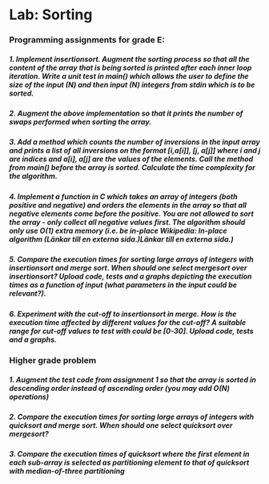 # Lab: Sorting
### Programming assignments for grade E:

##### 1. Implement insertionsort. Augment the sorting process so that all the content of the array that is being sorted is printed after each inner loop iteration. Write a unit test in main() which allows the user to define the size of the input (N) and then input (N) integers from stdin which is to be sorted.

##### 2. Augment the above implementation so that it prints the number of swaps performed when sorting the array.

##### 3. Add a method which counts the number of inversions in the input array and prints a list of all inversions on the format [i,a[i]], [j, a[j]] where i and j are indices and a[i], a[j] are the values of the elements. Call the method from main() before the array is sorted. Calculate the time complexity for the algorithm.

##### 4. Implement a function in C which takes an array of integers (both positive and negative) and orders the elements in the array so that all negative elements come before the positive. You are not allowed to sort the array - only collect all negative values first. The algorithm should only use O(1) extra memory (i.e. be in-place Wikipedia: In-place algorithm (Länkar till en externa sida.)Länkar till en externa sida.)

##### 5. Compare the execution times for sorting large arrays of integers with insertionsort and merge sort. When should one select mergesort over insertionsort? Upload code, tests and a graphs depicting the execution times as a function of input (what parameters in the input could be relevant?).

##### 6. Experiment with the cut-off to insertionsort in merge. How is the execution time affected by different values for the cut-off? A suitable range for cut-off values to test with could be [0-30]. Upload code, tests and a graphs.

### Higher grade problem

##### 1. Augment the test code from assignment 1 so that the array is sorted in descending order instead of ascending order (you may add O(N) operations)

##### 2. Compare the execution times for sorting large arrays of integers with quicksort and merge sort. When should one select quicksort over mergesort?

##### 3. Compare the execution times of quicksort where the first element in each sub-array is selected as partitioning element to that of quicksort with median-of-three partitioning
